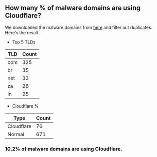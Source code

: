 ## How many % of malware domains are using Cloudflare?


We downloaded the malware domains from [here](https://urlhaus.abuse.ch) and filter out duplicates.
Here's the result.


[//]: # (start replacement)


- Top 5 TLDs

| TLD | Count |
| --- | --- |
| com | 325 |
| br | 35 |
| net | 33 |
| za | 26 |
| in | 25 |


- Cloudflare %

| Type | Count |
| --- | --- |
| Cloudflare | 76 |
| Normal | 671 |


### 10.2% of malware domains are using Cloudflare.
